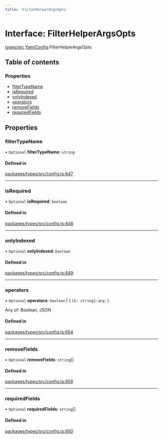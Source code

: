 ```yaml
---
title: 'FilterHelperArgsOpts'
---
```


# Interface: FilterHelperArgsOpts

[types/src](../modules/types_src).[YamlConfig](../modules/types_src.YamlConfig).FilterHelperArgsOpts

## Table of contents

### Properties

- [filterTypeName](types_src.YamlConfig.FilterHelperArgsOpts#filtertypename)
- [isRequired](types_src.YamlConfig.FilterHelperArgsOpts#isrequired)
- [onlyIndexed](types_src.YamlConfig.FilterHelperArgsOpts#onlyindexed)
- [operators](types_src.YamlConfig.FilterHelperArgsOpts#operators)
- [removeFields](types_src.YamlConfig.FilterHelperArgsOpts#removefields)
- [requiredFields](types_src.YamlConfig.FilterHelperArgsOpts#requiredfields)

## Properties

### filterTypeName

• `Optional` **filterTypeName**: `string`

#### Defined in

[packages/types/src/config.ts:647](https://github.com/Urigo/graphql-mesh/blob/master/packages/types/src/config.ts#L647)

___

### isRequired

• `Optional` **isRequired**: `boolean`

#### Defined in

[packages/types/src/config.ts:648](https://github.com/Urigo/graphql-mesh/blob/master/packages/types/src/config.ts#L648)

___

### onlyIndexed

• `Optional` **onlyIndexed**: `boolean`

#### Defined in

[packages/types/src/config.ts:649](https://github.com/Urigo/graphql-mesh/blob/master/packages/types/src/config.ts#L649)

___

### operators

• `Optional` **operators**: `boolean` \| \{ `[k: string]`: `any`;  }

Any of: Boolean, JSON

#### Defined in

[packages/types/src/config.ts:654](https://github.com/Urigo/graphql-mesh/blob/master/packages/types/src/config.ts#L654)

___

### removeFields

• `Optional` **removeFields**: `string`[]

#### Defined in

[packages/types/src/config.ts:659](https://github.com/Urigo/graphql-mesh/blob/master/packages/types/src/config.ts#L659)

___

### requiredFields

• `Optional` **requiredFields**: `string`[]

#### Defined in

[packages/types/src/config.ts:650](https://github.com/Urigo/graphql-mesh/blob/master/packages/types/src/config.ts#L650)
